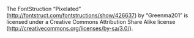 The FontStruction “Pixelated”
(http://fontstruct.com/fontstructions/show/426637) by “Greenma201” is
licensed under a Creative Commons Attribution Share Alike license
(http://creativecommons.org/licenses/by-sa/3.0/).

